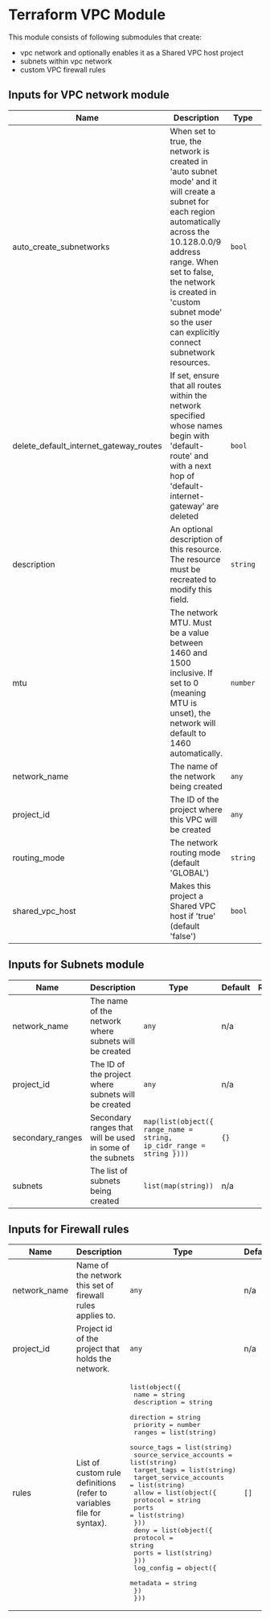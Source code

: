 # Terraform VPC Module

This module consists of following submodules that create:

- vpc network and optionally enables it as a Shared VPC host project
- subnets within vpc network
- custom VPC firewall rules


## Inputs for VPC network module

| Name | Description | Type | Default | Required |
|------|-------------|------|---------|:--------:|
| auto\_create\_subnetworks | When set to true, the network is created in 'auto subnet mode' and it will create a subnet for each region automatically across the 10.128.0.0/9 address range. When set to false, the network is created in 'custom subnet mode' so the user can explicitly connect subnetwork resources. | `bool` | `false` | no |
| delete\_default\_internet\_gateway\_routes | If set, ensure that all routes within the network specified whose names begin with 'default-route' and with a next hop of 'default-internet-gateway' are deleted | `bool` | `false` | no |
| description | An optional description of this resource. The resource must be recreated to modify this field. | `string` | `""` | no |
| mtu | The network MTU. Must be a value between 1460 and 1500 inclusive. If set to 0 (meaning MTU is unset), the network will default to 1460 automatically. | `number` | `0` | no |
| network\_name | The name of the network being created | `any` | n/a | yes |
| project\_id | The ID of the project where this VPC will be created | `any` | n/a | yes |
| routing\_mode | The network routing mode (default 'GLOBAL') | `string` | `"GLOBAL"` | no |
| shared\_vpc\_host | Makes this project a Shared VPC host if 'true' (default 'false') | `bool` | `false` | no |

## Inputs for Subnets module

| Name | Description | Type | Default | Required |
|------|-------------|------|---------|:--------:|
| network\_name | The name of the network where subnets will be created | `any` | n/a | yes |
| project\_id | The ID of the project where subnets will be created | `any` | n/a | yes |
| secondary\_ranges | Secondary ranges that will be used in some of the subnets | `map(list(object({ range_name = string, ip_cidr_range = string })))` | `{}` | no |
| subnets | The list of subnets being created | `list(map(string))` | n/a | yes |

## Inputs for Firewall rules

| Name | Description | Type | Default | Required |
|------|-------------|------|---------|:--------:|
| network\_name | Name of the network this set of firewall rules applies to. | `any` | n/a | yes |
| project\_id | Project id of the project that holds the network. | `any` | n/a | yes |
| rules | List of custom rule definitions (refer to variables file for syntax). | <pre>list(object({<br>    name                    = string<br>    description             = string<br>    direction               = string<br>    priority                = number<br>    ranges                  = list(string)<br>    source_tags             = list(string)<br>    source_service_accounts = list(string)<br>    target_tags             = list(string)<br>    target_service_accounts = list(string)<br>    allow = list(object({<br>      protocol = string<br>      ports    = list(string)<br>    }))<br>    deny = list(object({<br>      protocol = string<br>      ports    = list(string)<br>    }))<br>    log_config = object({<br>      metadata = string<br>    })<br>  }))</pre> | `[]` | no |